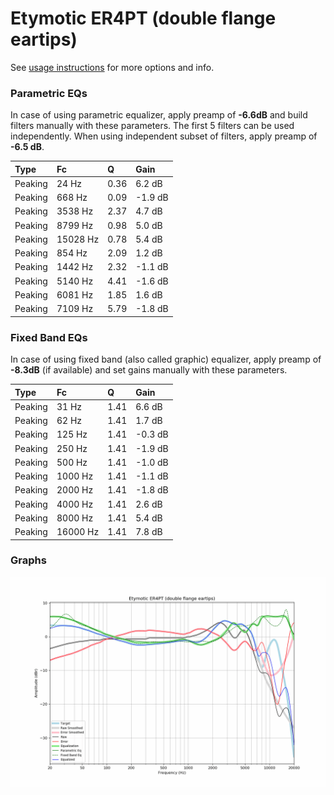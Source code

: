 # Etymotic ER4PT (double flange eartips)
See [usage instructions](https://github.com/jaakkopasanen/AutoEq#usage) for more options and info.

### Parametric EQs
In case of using parametric equalizer, apply preamp of **-6.6dB** and build filters manually
with these parameters. The first 5 filters can be used independently.
When using independent subset of filters, apply preamp of **-6.5 dB**.

| Type    | Fc       |    Q | Gain    |
|:--------|:---------|:-----|:--------|
| Peaking | 24 Hz    | 0.36 | 6.2 dB  |
| Peaking | 668 Hz   | 0.09 | -1.9 dB |
| Peaking | 3538 Hz  | 2.37 | 4.7 dB  |
| Peaking | 8799 Hz  | 0.98 | 5.0 dB  |
| Peaking | 15028 Hz | 0.78 | 5.4 dB  |
| Peaking | 854 Hz   | 2.09 | 1.2 dB  |
| Peaking | 1442 Hz  | 2.32 | -1.1 dB |
| Peaking | 5140 Hz  | 4.41 | -1.6 dB |
| Peaking | 6081 Hz  | 1.85 | 1.6 dB  |
| Peaking | 7109 Hz  | 5.79 | -1.8 dB |

### Fixed Band EQs
In case of using fixed band (also called graphic) equalizer, apply preamp of **-8.3dB**
(if available) and set gains manually with these parameters.

| Type    | Fc       |    Q | Gain    |
|:--------|:---------|:-----|:--------|
| Peaking | 31 Hz    | 1.41 | 6.6 dB  |
| Peaking | 62 Hz    | 1.41 | 1.7 dB  |
| Peaking | 125 Hz   | 1.41 | -0.3 dB |
| Peaking | 250 Hz   | 1.41 | -1.9 dB |
| Peaking | 500 Hz   | 1.41 | -1.0 dB |
| Peaking | 1000 Hz  | 1.41 | -1.1 dB |
| Peaking | 2000 Hz  | 1.41 | -1.8 dB |
| Peaking | 4000 Hz  | 1.41 | 2.6 dB  |
| Peaking | 8000 Hz  | 1.41 | 5.4 dB  |
| Peaking | 16000 Hz | 1.41 | 7.8 dB  |

### Graphs
![](./Etymotic%20ER4PT%20(double%20flange%20eartips).png)